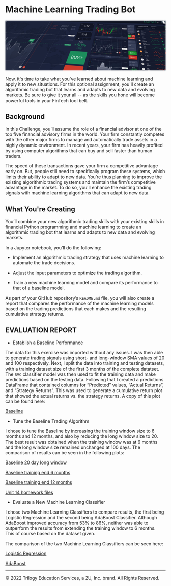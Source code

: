 # Machine Learning Trading Bot

![Decorative image.](Images/14-challenge-image.png)

Now, it's time to take what you've learned about machine learning and apply it to new situations. For this optional assignment, you'll create an algorithmic trading bot that learns and adapts to new data and evolving markets. Be sure to give it your all -- as the skills you hone will become powerful tools in your FinTech tool belt.

## Background

In this Challenge, you’ll assume the role of a financial advisor at one of the top five financial advisory firms in the world. Your firm constantly competes with the other major firms to manage and automatically trade assets in a highly dynamic environment. In recent years, your firm has heavily profited by using computer algorithms that can buy and sell faster than human traders.

The speed of these transactions gave your firm a competitive advantage early on. But, people still need to specifically program these systems, which limits their ability to adapt to new data. You’re thus planning to improve the existing algorithmic trading systems and maintain the firm’s competitive advantage in the market. To do so, you’ll enhance the existing trading signals with machine learning algorithms that can adapt to new data.

## What You're Creating

You’ll combine your new algorithmic trading skills with your existing skills in financial Python programming and machine learning to create an algorithmic trading bot that learns and adapts to new data and evolving markets.

In a Jupyter notebook, you’ll do the following:

* Implement an algorithmic trading strategy that uses machine learning to automate the trade decisions.

* Adjust the input parameters to optimize the trading algorithm.

* Train a new machine learning model and compare its performance to that of a baseline model.

As part of your GitHub repository’s `README.md` file, you will also create a report that compares the performance of the machine learning models based on the trading predictions that each makes and the resulting cumulative strategy returns.

## EVALUATION REPORT

* Establish a Baseline Performance

The data for this exercise was imported without any issues. I was then able to generate trading signals using short- and long-window SMA values of 20 and 100 respectively. Next, I split the data into training and testing datasets, with a training dataset size of the first 3 months of the complete datatset. The `SVC` classifier model was then used to fit the training data and make predictions based on the testing data. Following that I created a predictions DataFrame that contained columns for “Predicted” values, “Actual Returns”, and “Strategy Returns”. This was used to generate a cumulative return plot that showed the actual returns vs. the strategy returns. A copy of this plot can be found here:

[Baseline](Starter_Code/Resources/Baseline.png)

* Tune the Baseline Trading Algorithm

I chose to tune the Baseline by increasing the training window size to 6 months and 12 months, and also by reducing the long window size to 20. The best result was obtained when the training window was at 6 months and the long window size remained unchanged at 100 days. The comparison of results can be seen in the following plots: 

[Baseline 20 day long window](Starter_Code/Resources/Baseline_long_window20.png)

[Baseline training end 6 months](Starter_Code/Resources/Baseline_training_end_6months.png)

[Baseline training end 12 months](Starter_Code/Resources/Baseline_training_end_12months.png)

[Unit 14 homework files](Starter_Code/Starter_Code.zip)

* Evaluate a New Machine Learning Classifier

I chose two Machine Learning Classifiers to compare results, the first being Logistic Regression and the second being AdaBoost Classifier. Although AdaBoost improved accuracy from 53% to 86%, neither was able to outperform the results from extending the training window to 6 months. This of course based on the dataset given.

The comparison of the two Machine Learning Classifiers can be seen here:

[Logistic Regression](Starter_Code/Resources/Baseline_against_LR.png)

[AdaBoost](Starter_Code/Resources/Baseline_against_AdaBoost.png)


---

© 2022 Trilogy Education Services, a 2U, Inc. brand. All Rights Reserved.
